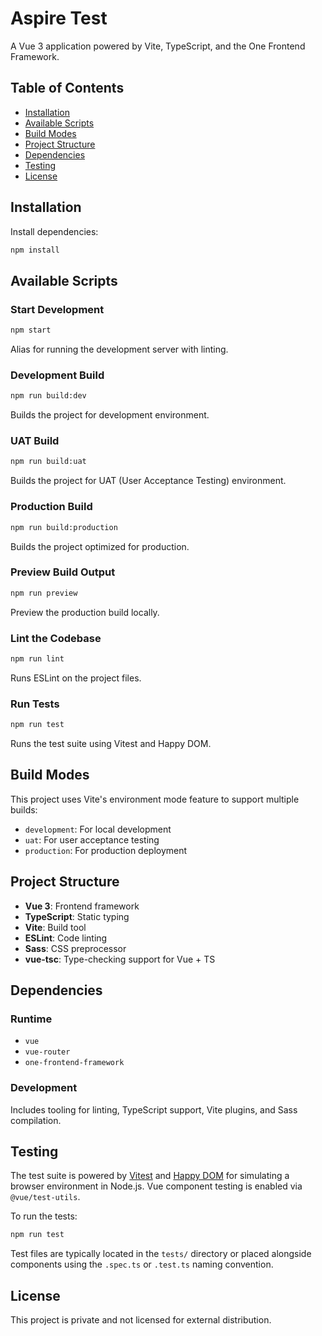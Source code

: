 # Aspire Test

A Vue 3 application powered by Vite, TypeScript, and the One Frontend Framework.

## Table of Contents

- [Installation](#installation)
- [Available Scripts](#available-scripts)
- [Build Modes](#build-modes)
- [Project Structure](#project-structure)
- [Dependencies](#dependencies)
- [Testing](#testing)
- [License](#license)

## Installation

Install dependencies:

```bash
npm install
```

## Available Scripts

### Start Development

```bash
npm start
```

Alias for running the development server with linting.

### Development Build

```bash
npm run build:dev
```

Builds the project for development environment.

### UAT Build

```bash
npm run build:uat
```

Builds the project for UAT (User Acceptance Testing) environment.

### Production Build

```bash
npm run build:production
```

Builds the project optimized for production.

### Preview Build Output

```bash
npm run preview
```

Preview the production build locally.

### Lint the Codebase

```bash
npm run lint
```

Runs ESLint on the project files.

### Run Tests

```bash
npm run test
```

Runs the test suite using Vitest and Happy DOM.

## Build Modes

This project uses Vite's environment mode feature to support multiple builds:

- `development`: For local development
- `uat`: For user acceptance testing
- `production`: For production deployment

## Project Structure

- **Vue 3**: Frontend framework
- **TypeScript**: Static typing
- **Vite**: Build tool
- **ESLint**: Code linting
- **Sass**: CSS preprocessor
- **vue-tsc**: Type-checking support for Vue + TS

## Dependencies

### Runtime

- `vue`
- `vue-router`
- `one-frontend-framework`

### Development

Includes tooling for linting, TypeScript support, Vite plugins, and Sass compilation.

## Testing

The test suite is powered by [Vitest](https://vitest.dev/) and [Happy DOM](https://github.com/capricorn86/happy-dom) for simulating a browser environment in Node.js. Vue component testing is enabled via `@vue/test-utils`.

To run the tests:

```bash
npm run test
```

Test files are typically located in the `tests/` directory or placed alongside components using the `.spec.ts` or `.test.ts` naming convention.

## License

This project is private and not licensed for external distribution.